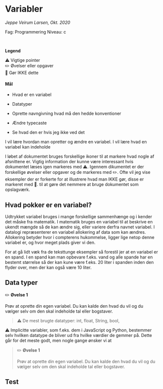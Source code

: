 

# Variabler

*Jeppe Veirum Larsen, Okt. 2020*

Fag: Programmering
Niveau: c

<br/>

**Legend**

:warning: Vigtige pointer  
:pencil2: Øvelser eller opgaver  
:no_entry_sign: Gør IKKE dette  


#### Mål

- Hvad er en variabel

- Datatyper

- Oprette navngivning hvad må den hedde konventioner

- Ændre typecaste

- Se hvad den er hvis jeg ikke ved det

  

 I vil lære hvordan man opretter og ændre en variabel. I vil lære hvad en variabel kan indeholde 

I løbet af dokumentet bruges forskellige ikoner til at markere hvad nogle af afsnittene er. Vigtig information  der kunne være interessant hvis dokumentet læses igen markeres med :warning:. Igennem dikumentet er der forskellige øvelser eller opgaver og de markeres med :pencil2:. Ofte vil jeg vise eksempler der er forkerte for at illustrere hvad man IKKE gør, disse er markeret med :no_entry_sign:. til at gøre det nemmere at bruge dokumentet som opslagværk.

 

## Hvad pokker er en variabel?

Udtrykket variabel bruges i mange forskellige sammenhænge og i kender det måske fra matematik. I matematik bruges en variabel til at beskrive en ukendt mængde så de kan ændre sig, eller variere derfra navnet variabel. I datalogi repræsenterer en variabel allokering af data som kan ændres. Allokering betyder hvor i compterens hukommelse, ligger lige netop denne variabel er, og hvor meget plads giver vi den.



For at gå lidt væk fra de teksttunge eksempler så forestil jer at en variabel er en spand. I en spand kan man opbevare f.eks. vand og alle spande har en bestemt størrelse så der kan kune være f.eks. 20 liter i spanden inden den flyder over, men der kan også være 10 liter. 




## Data typer



:pencil2: **Øvelse 1**


Prøv at oprette din egen variabel. Du kan kalde den hvad du vil og du vælger selv om den skal indeholde tal eller bogstaver.



> :warning: De mest brugte datatyper: int, float, String, bool, 



:warning: Implicitte variabler, som f.eks. dem i JavaScript og Python, bestemmer selv hvilken datatype de bliver ud fra hvilke værdier de gemmer på. Dette går for det meste godt, men nogle gange ønsker vi at  



>:pencil2: **Øvelse 1**
>
>
>Prøv at oprette din egen variabel. Du kan kalde den hvad du vil og du vælger selv om den skal indeholde tal eller bogstaver.



## Test

































